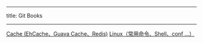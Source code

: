 
---

title: Git Books

---

[Cache (EhCache、Guava Cache、Redis)](http://books.kail.xyz/cache)
[Linux（常用命令、Shell、conf ...）](http://books.kail.xyz/linux)


